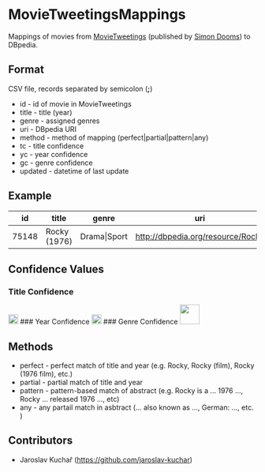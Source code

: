 # MovieTweetingsMappings
Mappings of movies from [MovieTweetings](https://github.com/sidooms/MovieTweetings) (published by [Simon Dooms](https://github.com/sidooms/MovieTweetings)) to DBpedia. 

## Format
CSV file, records separated by semicolon (**;**)
* id - id of movie in MovieTweetings
* title - title (year)
* genre - assigned genres
* uri - DBpedia URI
* method - method of mapping (perfect|partial|pattern|any)
* tc - title confidence
* yc - year confidence
* gc - genre confidence
* updated - datetime of last update

## Example
id | title | genre | uri | method | tc | yc | gc | updated
--- | --- | --- | --- | --- | --- | --- | --- | --- 
75148 | Rocky (1976) | Drama\|Sport | http://dbpedia.org/resource/Rocky | perfect | 1.0 | 1.0 | 1.0 |2015-06-01T11:33:06

## Confidence Values
### Title Confidence
<img src="https://raw.githubusercontent.com/jaroslav-kuchar/MovieTweetingsMappings/master/docs/tc.png" height="20" />
### Year Confidence
<img src="https://raw.githubusercontent.com/jaroslav-kuchar/MovieTweetingsMappings/master/docs/yc.png" height="20" />
### Genre Confidence
<img src="https://raw.githubusercontent.com/jaroslav-kuchar/MovieTweetingsMappings/master/docs/gc.png" height="40" />

## Methods
* perfect - perfect match of title and year (e.g. Rocky, Rocky (film), Rocky (1976 film), etc.)
* partial - partial match of title and year
* pattern - pattern-based match of abstract (e.g. Rocky is a ... 1976 ..., Rocky ... released 1976 ..., etc)
* any - any partail match in asbtract (... also known as ..., German: ..., etc. )

## Contributors
- Jaroslav Kuchař (https://github.com/jaroslav-kuchar)
